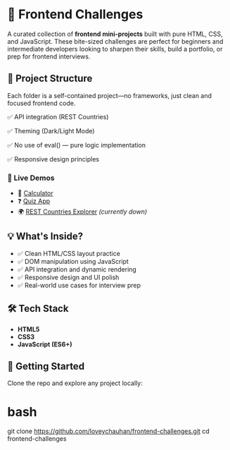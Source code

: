 # 🚀 Frontend Challenges

A curated collection of **frontend mini-projects** built with pure HTML, CSS, and JavaScript. These bite-sized challenges are perfect for beginners and intermediate developers looking to sharpen their skills, build a portfolio, or prep for frontend interviews.

## 📁 Project Structure

Each folder is a self-contained project—no frameworks, just clean and focused frontend code.

✅ API integration (REST Countries)

✅ Theming (Dark/Light Mode)

✅ No use of eval() — pure logic implementation

✅ Responsive design principles


### 🔗 Live Demos

- 🧮 [Calculator](https://simpli-coding-calculator.netlify.app/)
- ❓ [Quiz App](https://simpli-coding-quiz-app.netlify.app/)
- 🌍 [REST Countries Explorer](https://simplicoding-rest-countries.netlify.app/) *(currently down)*

## 💡 What's Inside?

- ✅ Clean HTML/CSS layout practice  
- ✅ DOM manipulation using JavaScript  
- ✅ API integration and dynamic rendering  
- ✅ Responsive design and UI polish  
- ✅ Real-world use cases for interview prep

## 🛠️ Tech Stack

- **HTML5**  
- **CSS3**  
- **JavaScript (ES6+)**

## 🧰 Getting Started

Clone the repo and explore any project locally:

# bash
git clone https://github.com/loveychauhan/frontend-challenges.git
cd frontend-challenges

